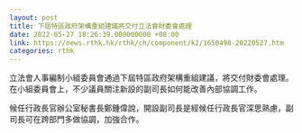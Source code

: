 ```yaml
---
layout: post
title: 下屆特區政府架構重組建議將交付立法會財委會處理
date: 2022-05-27 18:26:39.000000000 +08:00
link: https://news.rthk.hk/rthk/ch/component/k2/1650498-20220527.htm
categories: rthk
---
```


立法會人事編制小組委員會通過下屆特區政府架構重組建議，將交付財委會處理。在小組委員會上，不少議員關注新設的副司長如何能改善內部協調工作。

候任行政長官辦公室秘書長鄭鍾偉說，開設副司長是經候任行政長官深思熟慮，副司長可在跨部門多做協調，加強合作。
